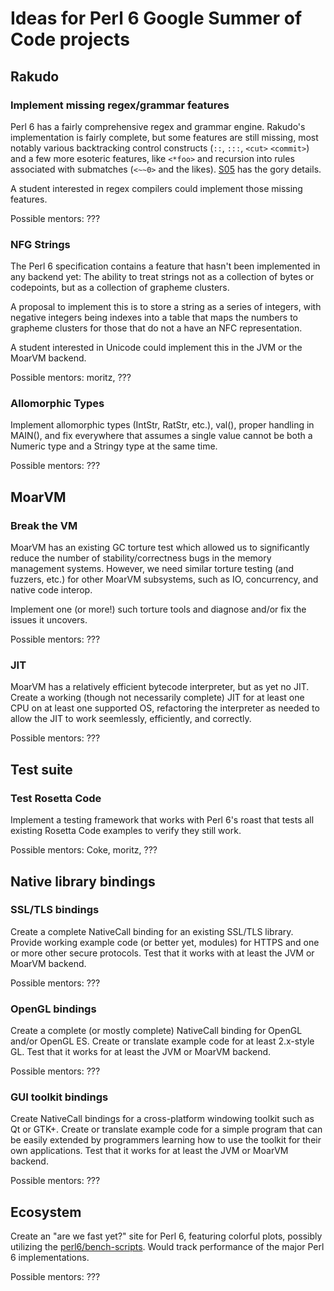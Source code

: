 # Ideas for Perl 6 Google Summer of Code projects


## Rakudo

### Implement missing regex/grammar features

Perl 6 has a fairly comprehensive regex and grammar engine. Rakudo's
implementation is fairly complete, but some features are still missing,
most notably various backtracking control constructs (`::`, `:::`, `<cut>`
`<commit>`) and a few more esoteric features, like `<*foo>` and recursion
into rules associated with submatches (`<~~0>` and the likes).
[S05](http://perlcabal.org/syn/S05.html) has the gory details.

A student interested in regex compilers could implement those missing
features.

Possible mentors: ???

### NFG Strings

The Perl 6 specification contains a feature that hasn't been implemented in
any backend yet: The ability to treat strings not as a collection of bytes or
codepoints, but as a collection of grapheme clusters.

A proposal to implement this is to store a string as a series of integers,
with negative integers being indexes into a table that maps the numbers to
grapheme clusters for those that do not a have an NFC representation.

A student interested in Unicode could implement this in the JVM or the MoarVM
backend.

Possible mentors: moritz, ???

### Allomorphic Types

Implement allomorphic types (IntStr, RatStr, etc.), val(), proper handling
in MAIN(), and fix everywhere that assumes a single value cannot be both a
Numeric type and a Stringy type at the same time.

Possible mentors: ???


## MoarVM

### Break the VM

MoarVM has an existing GC torture test which allowed us to significantly
reduce the number of stability/correctness bugs in the memory management
systems.  However, we need similar torture testing (and fuzzers, etc.) for
other MoarVM subsystems, such as IO, concurrency, and native code interop.

Implement one (or more!) such torture tools and diagnose and/or fix the
issues it uncovers.

Possible mentors: ???

### JIT

MoarVM has a relatively efficient bytecode interpreter, but as yet no JIT.
Create a working (though not necessarily complete) JIT for at least one
CPU on at least one supported OS, refactoring the interpreter as needed to
allow the JIT to work seemlessly, efficiently, and correctly. 

Possible mentors: ???


## Test suite

### Test Rosetta Code

Implement a testing framework that works with Perl 6's roast that tests all
existing Rosetta Code examples to verify they still work.

Possible mentors: Coke, moritz, ???


## Native library bindings

### SSL/TLS bindings

Create a complete NativeCall binding for an existing SSL/TLS library.
Provide working example code (or better yet, modules) for HTTPS and one or
more other secure protocols.  Test that it works with at least the JVM or
MoarVM backend.

Possible mentors: ???

### OpenGL bindings

Create a complete (or mostly complete) NativeCall binding for OpenGL and/or
OpenGL ES.  Create or translate example code for at least 2.x-style GL.
Test that it works for at least the JVM or MoarVM backend.

Possible mentors: ???

### GUI toolkit bindings

Create NativeCall bindings for a cross-platform windowing toolkit such as Qt
or GTK+.  Create or translate example code for a simple program that can be
easily extended by programmers learning how to use the toolkit for their own
applications.  Test that it works for at least the JVM or MoarVM backend.

Possible mentors: ???


## Ecosystem

Create an "are we fast yet?" site for Perl 6, featuring colorful plots,
possibly utilizing the [perl6/bench-scripts](https://github.com/perl6/bench-scripts).
Would track performance of the major Perl 6 implementations.

Possible mentors: ???
